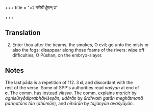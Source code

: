 +++
title = "०२ मरीचीर्धूमान् प्र"

+++
## Translation
2. Enter thou after the beams, the smokes, O evil; go unto the mists or  
also the fogs; disappear along those foams of the rivers: wipe off  
difficulties, O Pūshan, on the embryo-slayer.

## Notes
The last pāda is a repetition of 112. 3 **d**, and discordant with the  
rest of the verse. Some of SPP's authorities read *naśyan* at end of  
**c**. The comm. has instead *vikṣva*. The comm. explains *marīcīr* by  
*agnisūryādiprabhāviśeṣān, udārān* by *ūrdhvaṁ gatān meghātmanā  
pariṇatāṅs tān* (*dhūmān*), and *nīhārān* by *tajjanyān avaśyāyān*.
